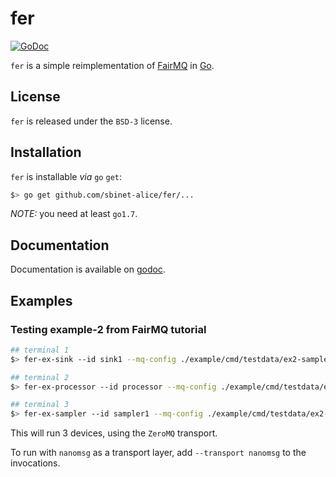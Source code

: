 # fer

[![GoDoc](https://godoc.org/github.com/sbinet-alice/fer?status.svg)](https://godoc.org/github.com/sbinet-alice/fer)

`fer` is a simple reimplementation of [FairMQ](https://github.com/FairRootGroup/FairRoot/tree/master/fairmq) in [Go](https://golang.org).

## License

`fer` is released under the `BSD-3` license.

## Installation

`fer` is installable _via_ `go` `get`:

```sh
$> go get github.com/sbinet-alice/fer/...
```

*NOTE:* you need at least `go1.7`.

## Documentation

Documentation is available on [godoc](https://godoc.org/github.com/sbinet-alice/fer).

## Examples

### Testing example-2 from FairMQ tutorial

```sh
## terminal 1
$> fer-ex-sink --id sink1 --mq-config ./example/cmd/testdata/ex2-sampler-processor-sink.json

## terminal 2
$> fer-ex-processor --id processor --mq-config ./example/cmd/testdata/ex2-sampler-processor-sink.json

## terminal 3
$> fer-ex-sampler --id sampler1 --mq-config ./example/cmd/testdata/ex2-sampler-processor-sink.json
```

This will run 3 devices, using the `ZeroMQ` transport.

To run with `nanomsg` as a transport layer, add `--transport nanomsg` to the invocations.
